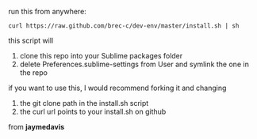run this from anywhere:

`curl https://raw.github.com/brec-c/dev-env/master/install.sh | sh`

this script will
1) clone this repo into your Sublime packages folder
2) delete Preferences.sublime-settings from User and symlink the one in the repo

if you want to use this, I would recommend forking it and changing
1) the git clone path in the install.sh script
2) the curl url points to your install.sh on github

from __jaymedavis__
